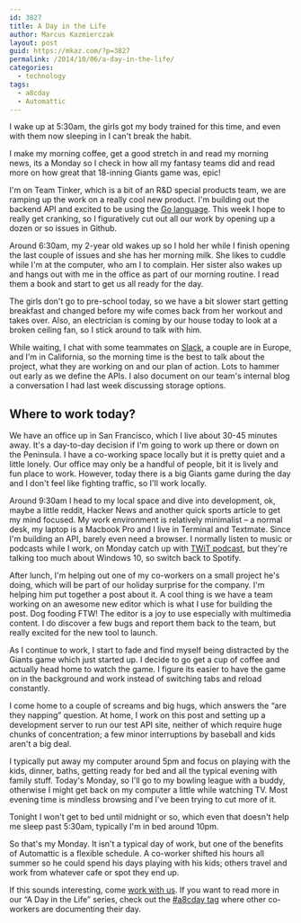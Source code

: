 ```yaml
---
id: 3827
title: A Day in the Life
author: Marcus Kazmierczak
layout: post
guid: https://mkaz.com/?p=3827
permalink: /2014/10/06/a-day-in-the-life/
categories:
  - technology
tags:
  - a8cday
  - Automattic
---
```

I wake up at 5:30am, the girls got my body trained for this time, and even with them now sleeping in I can't break the habit.

I make my morning coffee, get a good stretch in and read my morning news, its a Monday so I check in how all my fantasy teams did and read more on how great that 18-inning Giants game was, epic!

I'm on Team Tinker, which is a bit of an R&D special products team, we are ramping up the work on a really cool new product. I'm building out the backend API and excited to be using the [Go language][1]. This week I hope to really get cranking, so I figuratively cut out all our work by opening up a dozen or so issues in Github.

Around 6:30am, my 2-year old wakes up so I hold her while I finish opening the last couple of issues and she has her morning milk. She likes to cuddle while I'm at the computer, who am I to complain. Her sister also wakes up and hangs out with me in the office as part of our morning routine. I read them a book and start to get us all ready for the day.

The girls don't go to pre-school today, so we have a bit slower start getting breakfast and changed before my wife comes back from her workout and takes over. Also, an electrician is coming by our house today to look at a broken ceiling fan, so I stick around to talk with him.

While waiting, I chat with some teammates on [Slack][2], a couple are in Europe, and I'm in California, so the morning time is the best to talk about the project, what they are working on and our plan of action. Lots to hammer out early as we define the APIs. I also document on our team's internal blog a conversation I had last week discussing storage options.

## Where to work today?

We have an office up in San Francisco, which I live about 30-45 minutes away. It's a day-to-day decision if I'm going to work up there or down on the Peninsula. I have a co-working space locally but it is pretty quiet and a little lonely. Our office may only be a handful of people, bit it is lively and fun place to work. However, today there is a big Giants game during the day and I don't feel like fighting traffic, so I'll work locally.

Around 9:30am I head to my local space and dive into development, ok, maybe a little reddit, Hacker News and another quick sports article to get my mind focused. My work environment is relatively minimalist &#8211; a normal desk, my laptop is a Macbook Pro and I live in Terminal and Textmate. Since I'm building an API, barely even need a browser. I normally listen to music or podcasts while I work, on Monday catch up with [TWiT podcast][3], but they're talking too much about Windows 10, so switch back to Spotify.

After lunch, I'm helping out one of my co-workers on a small project he's doing, which will be part of our holiday surprise for the company. I'm helping him put together a post about it. A cool thing is we have a team working on an awesome new editor which is what I use for building the post. Dog fooding FTW! The editor is a joy to use especially with multimedia content. I do discover a few bugs and report them back to the team, but really excited for the new tool to launch.

As I continue to work, I start to fade and find myself being distracted by the Giants game which just started up. I decide to go get a cup of coffee and actually head home to watch the game. I figure its easier to have the game on in the background and work instead of switching tabs and reload constantly.

I come home to a couple of screams and big hugs, which answers the “are they napping” question. At home, I work on this post and setting up a development server to run our test API site, neither of which require huge chunks of concentration; a few minor interruptions by baseball and kids aren't a big deal.

I typically put away my computer around 5pm and focus on playing with the kids, dinner, baths, getting ready for bed and all the typical evening with family stuff. Today's Monday, so I'll go to my bowling league with a buddy, otherwise I might get back on my computer a little while watching TV. Most evening time is mindless browsing and I've been trying to cut more of it.

Tonight I won't get to bed until midnight or so, which even that doesn't help me sleep past 5:30am, typically I'm in bed around 10pm.

So that's my Monday. It isn't a typical day of work, but one of the benefits of Automattic is a flexible schedule. A co-worker shifted his hours all summer so he could spend his days playing with his kids; others travel and work from whatever cafe or spot they end up.

If this sounds interesting, come [work with us][4]. If you want to read more in our “A Day in the Life” series, check out the [#a8cday tag][5] where other co-workers are documenting their day.

 [1]: http://golang.org
 [2]: http://slack.com/
 [3]: http://twit.tv/
 [4]: http://automattic.com/work-with-us/
 [5]: https://wordpress.com/tag/a8cday/